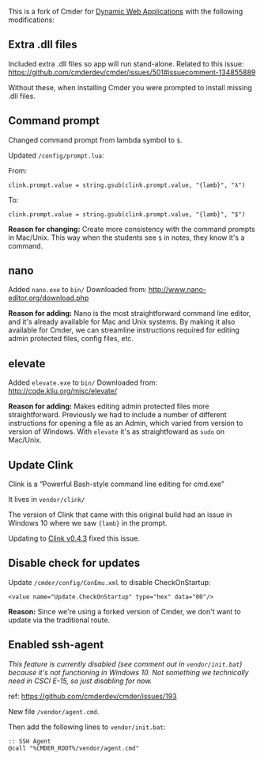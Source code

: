 This is a fork of Cmder for [Dynamic Web Applications](http://dwa15.com) with the following modifications:


## Extra .dll files
Included extra .dll files so app will run stand-alone.
Related to this issue: <https://github.com/cmderdev/cmder/issues/501#issuecomment-134855889>

Without these, when installing Cmder you were prompted to install missing .dll files.


## Command prompt
Changed command prompt from lambda symbol to `$`.

Updated `/config/prompt.lua`:

From:
```
clink.prompt.value = string.gsub(clink.prompt.value, "{lamb}", "λ")
```

To:
```
clink.prompt.value = string.gsub(clink.prompt.value, "{lamb}", "$")
```


__Reason for changing:__
Create more consistency with the command prompts in Mac/Unix. This way when the students see `$` in notes, they know it's a command.




## nano
Added `nano.exe` to `bin/`
Downloaded from: <http://www.nano-editor.org/download.php>

__Reason for adding:__
Nano is the most straightforward command line editor, and it's already available for Mac and Unix systems. By making it also available for Cmder, we can streamline instructions required for editing admin protected files, config files, etc.



## elevate
Added `elevate.exe` to `bin/`
Downloaded from: <http://code.kliu.org/misc/elevate/>

__Reason for adding:__
Makes editing admin protected files more straightforward. Previously we had to include a number of different instructions for opening a file as an Admin, which varied from version to version of Windows. With `elevate` it's as straightfoward as `sudo` on Mac/Unix.


## Update Clink

Clink is a &ldquo;Powerful Bash-style command line editing for cmd.exe&rdquo;

It lives in `vendor/clink/`

The version of Clink that came with this original build had an issue in Windows 10 where we saw `{lamb}` in the prompt.

Updating to [Clink v0.4.3](https://github.com/mridgers/clink/releases/tag/0.4.3) fixed this issue.


## Disable check for updates
Update `/cmder/config/ConEmu.xml` to disable CheckOnStartup:

```
<value name="Update.CheckOnStartup" type="hex" data="00"/>
```

__Reason:__
Since we're using a forked version of Cmder, we don't want to update via the traditional route.


## Enabled ssh-agent
*This feature is currently disabled (see comment out in `vendor/init.bat`) because it's not functioning in Windows 10. Not something we technically need in CSCI E-15, so just disabling for now.*

ref: <https://github.com/cmderdev/cmder/issues/193>

New file `/vendor/agent.cmd`.

Then add the following lines to `vendor/init.bat`:

```
:: SSH Agent
@call "%CMDER_ROOT%/vendor/agent.cmd"
```
